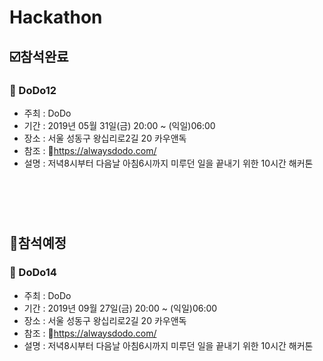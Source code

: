 # Hackathon

## :ballot_box_with_check:참석완료 

### :pushpin: DoDo12
 - 주최 : DoDo
 - 기간 : 2019년 05월 31일(금) 20:00 ~ (익일)06:00
 - 장소 : 서울 성동구 왕십리로2길 20 카우앤독
 - 참조 : :link:https://alwaysdodo.com/
 - 설명 : 저녁8시부터 다음날 아침6시까지 미루던 일을 끝내기 위한 10시간 해커톤


#

<br></br>

## :black_square_button:참석예정

### :pushpin: DoDo14
 - 주최 : DoDo
 - 기간 : 2019년 09월 27일(금) 20:00 ~ (익일)06:00
 - 장소 : 서울 성동구 왕십리로2길 20 카우앤독
 - 참조 : :link:https://alwaysdodo.com/
 - 설명 : 저녁8시부터 다음날 아침6시까지 미루던 일을 끝내기 위한 10시간 해커톤
